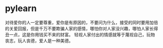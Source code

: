 # pylearn
对待爱你的人一定要尊重，爱你是有原因的，不要问为什么，接受的同时要用加倍的关爱回报，但是千万不要欺骗人家的感情，哪怕你对人家没兴趣，哪怕人家长得丑一点，这是你用钱买不来的财富。
轻视人家付出的情感就等于蔑视自己，玩物丧志，玩人丧德，爱人是一种美德。
